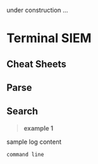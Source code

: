 under construction ...

# **Terminal SIEM**

## **Cheat Sheets**

## Parse

## Search
> **example 1**

sample log content
``` 
command line
```
[^1]: result1
[^2]: result2

